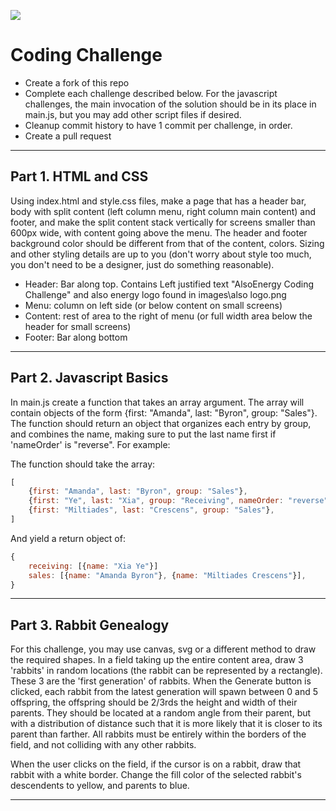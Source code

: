 ![](http://www.alsoenergy.com/wp/wp-content/uploads/FullColor_BlackTag-e1413573042293.png)

# Coding Challenge
- Create a fork of this repo
- Complete each challenge described below. For the javascript challenges, the main invocation of the solution should be in its place in main.js, but you may add other script files if desired.
- Cleanup commit history to have 1 commit per challenge, in order. 
- Create a pull request

___
## Part 1. HTML and CSS
Using index.html and style.css files, make a page that has a header bar, body with split content (left column menu, right column main content) and footer, and make the split content stack vertically for screens smaller than 600px wide, with content going above the menu. The header and footer background color should be different from that of the content, colors. Sizing and other styling details are up to you (don't worry about style too much, you don't need to be a designer, just do something reasonable).

* Header: Bar along top. Contains Left justified text "AlsoEnergy Coding Challenge" and also energy logo found in images\also logo.png
* Menu: column on left side (or below content on small screens)
* Content: rest of area to the right of menu (or full width area below the header for small screens)
* Footer: Bar along bottom

___
## Part 2. Javascript Basics
In main.js create a function that takes an array argument. The array will contain objects of the form 
{first: "Amanda", last: "Byron", group: "Sales"}.
The function should return an object that organizes each entry by group, and combines the name, making sure to put the last name first if 'nameOrder' is "reverse". For example:

The function should take the array:
```javascript
[
    {first: "Amanda", last: "Byron", group: "Sales"},
    {first: "Ye", last: "Xia", group: "Receiving", nameOrder: "reverse"},
    {first: "Miltiades", last: "Crescens", group: "Sales"},
]
```
And yield a return object of:
```javascript
{ 
    receiving: [{name: "Xia Ye"}]
    sales: [{name: "Amanda Byron"}, {name: "Miltiades Crescens"}],       
}
```
___
## Part 3. Rabbit Genealogy 
 For this challenge, you may use canvas, svg or a different method to draw the required shapes. In a field taking up the entire content area, draw 3 'rabbits' in random locations (the rabbit can be represented by a rectangle). These 3 are the 'first generation' of rabbits.  When the Generate button is clicked, each rabbit from the latest generation will spawn between 0 and 5 offspring, the offspring should be 2/3rds the height and width of their parents. They should be located at a random angle from their parent, but with a distribution of distance such that it is more likely that it is closer to its parent than farther. All rabbits must be entirely within the borders of the field, and not colliding with any other rabbits.

When the user clicks on the field, if the cursor is on a rabbit, draw that rabbit with a white border.  Change the fill color of the selected rabbit's descendents to yellow, and parents to blue.
___
